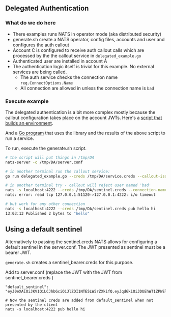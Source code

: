 ## Delegated Authentication

### What do we do here
* There examples runs NATS in operator mode (aka distributed security)
* generate.sh create a NATS operator, config files, accounts and user and configures the auth callout
* Account C is configured to receive auth callout calls which are processed by the the callout service in `delegated_example.go`
* Authenticated user are installed in account A
* The authentication logic itself is trivial for this example. No external services are being called. 
    * The auth service checks the connection name `req.ConnectOptions.Name`
    * All connection are allowed in unless the connection name is `bad`


### Execute example
The delegated authentication is a bit more complex mostly because the callout configuration
takes place on the account JWTs. Here's a [script that builds an environment](generate.sh).

And a [Go program](delegated_example.go) that uses the library and the results of the above 
script to run a service.

To run, execute the generate.sh script.

```bash
# the script will put things in /tmp/DA
nats-server -c /tmp/DA/server.conf

# in another terminal run the callout service:
go run delegated_example.go --creds /tmp/DA/service.creds --callout-issuer /tmp/DA/C.nk --issuer /tmp/DA/A.nk 

# in another terminal try - callout will reject user named 'bad'
nats -s localhost:4222 --creds /tmp/DA/sentinel.creds --connection-name=bad pub hello hi
nats: error: read tcp 127.0.0.1:51120->127.0.0.1:4222: i/o timeout

# but work for any other connection
nats -s localhost:4222 --creds /tmp/DA/sentinel.creds pub hello hi
13:03:13 Published 2 bytes to "hello"
```

## Using a default sentinel
Alternatively to passing the sentinel.creds NATS allows for configuring a default sentinel in the server.conf. The JWT presented as sentinel must be a bearer JWT.

`generate.sh` creates a sentinel_bearer.creds for this purpose.

Add to server.conf (replace the JWT with the JWT from sentinel_bearer.creds )
````
"default_sentinel": "eyJ0eXAiOiJKV1QiLCJhbGciOiJlZDI1NTE5LW5rZXkifQ.eyJqdGkiOiJDUEhWT1ZPWElJUFdKRDJZVkw1T0pIS0lLTFc2R05aWDdYQUNNN0hGWDNIVUZWVjRBNEFRIiwiaWF0IjoxNzUyNjMxODYzLCJpc3MiOiJBQjVYVklONEZaTllYTlYyWDZYN0ZWVlJFN0E0RUQ3M0JZNEVOUFJOQUdLS0pRN1JXUjJRNUFTUyIsIm5hbWUiOiJzZW50aW5lbCIsInN1YiI6IlVBMklZNlQ0Q1dOUlNFWVFZTkhQVzZIWEhCWkFOQ0ZaT0xMUVk3TlJWSlNYT0kzVUVZU1RaS0hGIiwibmF0cyI6eyJwdWIiOnsiZGVueSI6WyJcdTAwM2UiXX0sInN1YiI6eyJkZW55IjpbIlx1MDAzZSJdfSwic3VicyI6LTEsImRhdGEiOi0xLCJwYXlsb2FkIjotMSwidHlwZSI6InVzZXIiLCJ2ZXJzaW9uIjoyfX0.onyBWBv1a0g4HYS7nkYk59bsHgodtmUeoeWH72PVI76QjZzrGcR4iTeefjTc8pTqK0FibkLttpWhCN11IkktDg",
`````

````
# Now the sentinel creds are added from default_sentinel when not presented by the client
nats -s localhost:4222 pub hello hi
````


